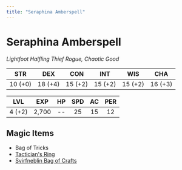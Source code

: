 ```yaml
---
title: "Seraphina Amberspell"
---
```


# Seraphina Amberspell

*Lightfoot Halfling Thief Rogue, Chaotic Good*

|  STR  |  DEX  |  CON  |  INT  |  WIS  |  CHA  |
|:-----:|:-----:|:-----:|:-----:|:-----:|:-----:|
|10 (+0)|18 (+4)|15 (+2)|15 (+2)|15 (+2)|16 (+3)|

|  LVL  |  EXP  |   HP  |  SPD  |   AC  |  PER  |
|:-----:|:-----:|:-----:|:-----:|:-----:|:-----:|
| 4 (+2)|  2,700|   --  |   25  |   15  |   12  |

## Magic Items 
- Bag of Tricks
- [Tactician's Ring](/docs/compendium/items/tacticians-ring/)
- [Svirfneblin Bag of Crafts](/docs/compendium/items/bag-of-crafts/)